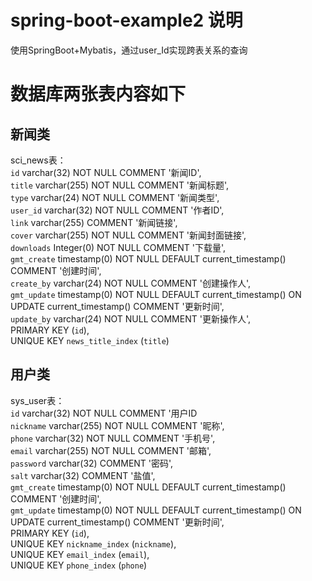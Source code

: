 # spring-boot-example2 说明
使用SpringBoot+Mybatis，通过user_Id实现跨表关系的查询<br>
# 数据库两张表内容如下
## 新闻类
sci_news表：<br>
  `id` varchar(32) NOT NULL  COMMENT '新闻ID',<br>
  `title` varchar(255) NOT NULL  COMMENT '新闻标题',<br>
  `type` varchar(24) NOT NULL  COMMENT '新闻类型',<br>
  `user_id` varchar(32) NOT NULL  COMMENT '作者ID',<br>
  `link` varchar(255) COMMENT '新闻链接',<br>
  `cover` varchar(255) NOT NULL  COMMENT '新闻封面链接',<br>
  `downloads` Integer(0) NOT NULL  COMMENT '下载量',<br>
  `gmt_create` timestamp(0) NOT NULL  DEFAULT current_timestamp() COMMENT '创建时间',<br>
  `create_by` varchar(24) NOT NULL  COMMENT '创建操作人',<br>
  `gmt_update` timestamp(0) NOT NULL  DEFAULT current_timestamp() ON UPDATE current_timestamp() COMMENT '更新时间',<br>
  `update_by` varchar(24) NOT NULL  COMMENT '更新操作人',<br>
  PRIMARY KEY (`id`), <br>
  UNIQUE KEY `news_title_index` (`title`)<br>
## 用户类
sys_user表：<br>
`id` varchar(32) NOT NULL  COMMENT '用户ID<br>
`nickname` varchar(255) NOT NULL  COMMENT '昵称',<br>
`phone` varchar(32) NOT NULL  COMMENT '手机号',<br>
`email` varchar(255) NOT NULL  COMMENT '邮箱',<br>
`password` varchar(32) COMMENT '密码',<br>
`salt` varchar(32) COMMENT '盐值',<br>
`gmt_create` timestamp(0) NOT NULL  DEFAULT current_timestamp() COMMENT '创建时间',<br>
`gmt_update` timestamp(0) NOT NULL  DEFAULT current_timestamp() ON UPDATE current_timestamp() COMMENT '更新时间',<br>
PRIMARY KEY (`id`), <br>
UNIQUE KEY `nickname_index` (`nickname`),<br>
UNIQUE KEY `email_index` (`email`),<br>
UNIQUE KEY `phone_index` (`phone`)<br>
